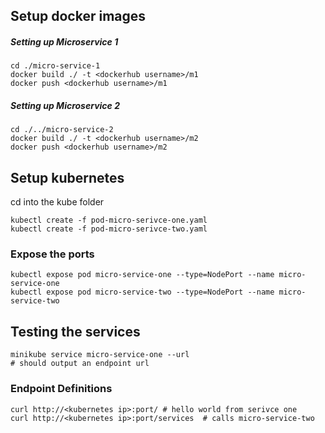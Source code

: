 ## Setup docker images

##### Setting up Microservice 1
```
cd ./micro-service-1
docker build ./ -t <dockerhub username>/m1
docker push <dockerhub username>/m1
```

##### Setting up Microservice 2
```
cd ./../micro-service-2
docker build ./ -t <dockerhub username>/m2
docker push <dockerhub username>/m2
```

## Setup kubernetes
cd into the kube folder
```
kubectl create -f pod-micro-serivce-one.yaml
kubectl create -f pod-micro-serivce-two.yaml
```
### Expose the ports
```
kubectl expose pod micro-service-one --type=NodePort --name micro-service-one
kubectl expose pod micro-service-two --type=NodePort --name micro-service-two
```

## Testing the services
```
minikube service micro-service-one --url
# should output an endpoint url
```

### Endpoint Definitions
```
curl http://<kubernetes ip>:port/ # hello world from serivce one
curl http://<kubernetes ip>:port/services  # calls micro-service-two 

```